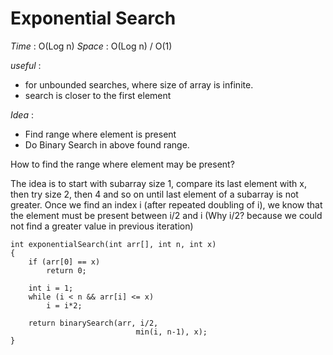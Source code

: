 # Exponential Search

*Time* : O(Log n) 
*Space* : O(Log n) / O(1) 

*useful* :

* for unbounded searches, where size of array is infinite.
* search is closer to the first element

*Idea* :

* Find range where element is present
* Do Binary Search in above found range.

How to find the range where element may be present? 

The idea is to start with subarray size 1, compare its last element with x, then try size 2, then 4 and so on until last element of a subarray is not greater. 
Once we find an index i (after repeated doubling of i), we know that the element must be present between i/2 and i (Why i/2? because we could not find a greater value in previous iteration)

```
int exponentialSearch(int arr[], int n, int x)
{
    if (arr[0] == x)
        return 0;
 
    int i = 1;
    while (i < n && arr[i] <= x)
        i = i*2;
 
    return binarySearch(arr, i/2, 
                            min(i, n-1), x);
}
```
